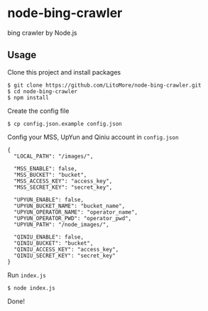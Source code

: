 # node-bing-crawler

bing crawler by Node.js

## Usage

Clone this project and install packages

```
$ git clone https://github.com/LitoMore/node-bing-crawler.git
$ cd node-bing-crawler
$ npm install
```

Create the config file

```
$ cp config.json.example config.json
```

Config your MSS, UpYun and Qiniu account in `config.json`

```
{
  "LOCAL_PATH": "/images/",

  "MSS_ENABLE": false,
  "MSS_BUCKET": "bucket",
  "MSS_ACCESS_KEY": "access_key",
  "MSS_SECRET_KEY": "secret_key",

  "UPYUN_ENABLE": false,
  "UPYUN_BUCKET_NAME": "bucket_name",
  "UPYUN_OPERATOR_NAME": "operator_name",
  "UPYUN_OPERATOR_PWD": "operator_pwd",
  "UPYUN_PATH": "/node_images/",

  "QINIU_ENABLE": false,
  "QINIU_BUCKET": "bucket",
  "QINIU_ACCESS_KEY": "access_key",
  "QINIU_SECRET_KEY": "secret_key"
}
```

Run `index.js`

```
$ node index.js
```

Done!
